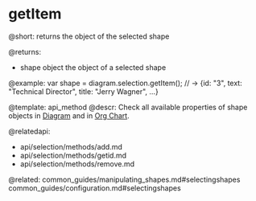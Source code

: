 getItem
===========

@short:
returns the object of the selected shape

@returns:
- shape		object		the object of a selected shape


@example:
var shape = diagram.selection.getItem();
// -> {id: "3", text: "Technical Director", title: "Jerry Wagner", …}


@template: api_method
@descr:
Check all available properties of shape objects in [Diagram](diagram_guides/shapes_arrows_list.md#shapeattrs) and in [Org Chart](orgchart_guides/orgchart_shapes_types.md#shapeattrs).

@relatedapi:
- api/selection/methods/add.md
- api/selection/methods/getid.md
- api/selection/methods/remove.md

@related:
    common_guides/manipulating_shapes.md#selectingshapes
    common_guides/configuration.md#selectingshapes